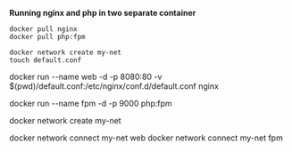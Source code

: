 **Running nginx and php in two separate container**  


`docker pull nginx`  
`docker pull php:fpm`  

`docker network create my-net`    
`touch default.conf`  

docker run --name web -d -p 8080:80 -v $(pwd)/default.conf:/etc/nginx/conf.d/default.conf nginx  

docker run --name fpm -d -p 9000 php:fpm  

docker network create my-net

docker network connect my-net web
docker network connect my-net fpm
